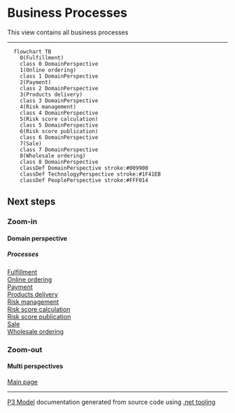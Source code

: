 ﻿
# Business Processes

This view contains all business processes  

---


```mermaid
  flowchart TB
    0(Fulfillment)
    class 0 DomainPerspective
    1(Online ordering)
    class 1 DomainPerspective
    2(Payment)
    class 2 DomainPerspective
    3(Products delivery)
    class 3 DomainPerspective
    4(Risk management)
    class 4 DomainPerspective
    5(Risk score calculation)
    class 5 DomainPerspective
    6(Risk score publication)
    class 6 DomainPerspective
    7(Sale)
    class 7 DomainPerspective
    8(Wholesale ordering)
    class 8 DomainPerspective
    classDef DomainPerspective stroke:#009900
    classDef TechnologyPerspective stroke:#1F41EB
    classDef PeoplePerspective stroke:#FFF014
```

## Next steps


### Zoom-in


#### Domain perspective


##### Processes

[Fulfillment](Fulfillment.md)  
[Online ordering](OnlineOrdering.md)  
[Payment](Payment.md)  
[Products delivery](ProductsDelivery.md)  
[Risk management](RiskManagement.md)  
[Risk score calculation](RiskScoreCalculation.md)  
[Risk score publication](RiskScorePublication.md)  
[Sale](Sale.md)  
[Wholesale ordering](WholesaleOrdering.md)  

### Zoom-out


#### Multi perspectives

[Main page](../../README.md)  

---

[P3 Model](https://github.com/P3-model/P3-model) documentation generated from source code using [.net tooling](https://github.com/P3-model/P3-model-dotnet)